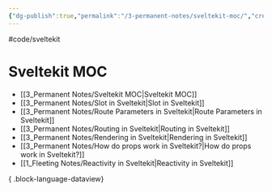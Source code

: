 ```yaml
---
{"dg-publish":true,"permalink":"/3-permanent-notes/sveltekit-moc/","created":"2023-06-15 21:38","updated":"2023-08-02 14:53"}
---
```


#code/sveltekit 

# Sveltekit MOC
- [[3_Permanent Notes/Sveltekit MOC\|Sveltekit MOC]]
- [[3_Permanent Notes/Slot in Sveltekit\|Slot in Sveltekit]]
- [[3_Permanent Notes/Route Parameters in Sveltekit\|Route Parameters in Sveltekit]]
- [[3_Permanent Notes/Routing in Sveltekit\|Routing in Sveltekit]]
- [[3_Permanent Notes/Rendering in Sveltekit\|Rendering in Sveltekit]]
- [[3_Permanent Notes/How do props work in Sveltekit?\|How do props work in Sveltekit?]]
- [[1_Fleeting Notes/Reactivity in Sveltekit\|Reactivity in Sveltekit]]

{ .block-language-dataview}